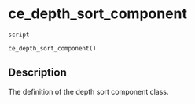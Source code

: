 # ce_depth_sort_component
`script`
```gml
ce_depth_sort_component()
```

## Description
The definition of the depth sort component class.